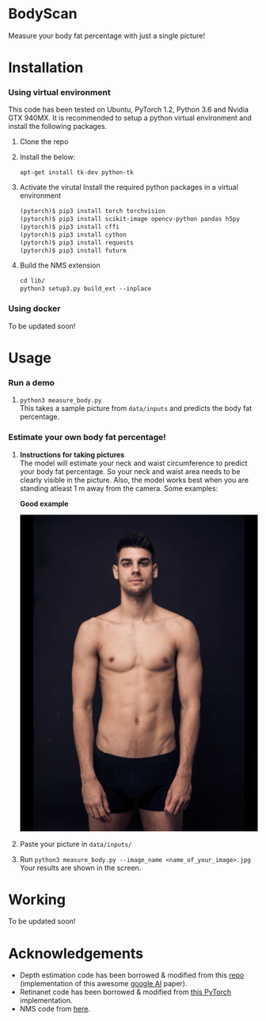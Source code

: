 # BodyScan
Measure your body fat percentage with just a single picture!

# Installation
### Using virtual environment
This code has been tested on Ubuntu, PyTorch 1.2, Python 3.6 and Nvidia GTX 940MX. It is recommended to setup a python virtual environment 
and install the following packages.

1. Clone the repo
2. Install the below:
   ```
   apt-get install tk-dev python-tk
   ```

3. Activate the virutal Install the required python packages in a virtual environment

   ```
   (pytorch)$ pip3 install torch torchvision 
   (pytorch)$ pip3 install scikit-image opencv-python pandas h5py
   (pytorch)$ pip3 install cffi
   (pytorch)$ pip3 install cython
   (pytorch)$ pip3 install requests
   (pytorch)$ pip3 install future
   ```
3. Build the NMS extension

   ```
   cd lib/
   python3 setup3.py build_ext --inplace
   ```
### Using docker

To be updated soon!
# Usage
### Run a demo
1. `python3 measure_body.py`  
   This takes a sample picture from `data/inputs` and predicts the body fat percentage. 
### Estimate your own body fat percentage! 
1. **Instructions for taking pictures**  
The model will estimate your neck and waist circumference to predict your body fat percentage. So your neck and
waist area needs to be clearly visible in the picture. Also, the model works best when you are standing atleast 1 m 
away from the camera. Some examples:  

   **Good example**  
   
   ![Image](./data/inputs/204.jpg)
   
2. Paste your picture in `data/inputs/`
3. Run `python3 measure_body.py --image_name <name_of_your_image>.jpg`  
   Your results are shown in the screen.

# Working
To be updated soon! 

# Acknowledgements
* Depth estimation code has been borrowed & modified from this [repo](https://github.com/google/mannequinchallenge)
  (implementation of this awesome [google AI](https://mannequin-depth.github.io/) paper). 
* Retinanet code has been borrowed & modified from [this PyTorch](https://github.com/yhenon/pytorch-retinanet) 
  implementation.
* NMS code from [here](https://github.com/huaifeng1993/NMS).
